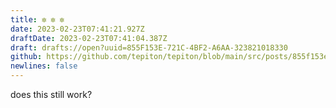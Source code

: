 ```yaml
---
title: ✼ ✼ ✼
date: 2023-02-23T07:41:21.927Z
draftDate: 2023-02-23T07:41:04.387Z
draft: drafts://open?uuid=855F153E-721C-4BF2-A6AA-323821018330
github: https://github.com/tepiton/tepiton/blob/main/src/posts/855f153e-721c-4bf2-a6aa-323821018330.md
newlines: false
---
```

does this still work?
